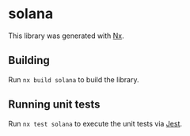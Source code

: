 # solana

This library was generated with [Nx](https://nx.dev).

## Building

Run `nx build solana` to build the library.

## Running unit tests

Run `nx test solana` to execute the unit tests via [Jest](https://jestjs.io).
